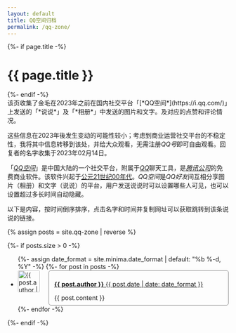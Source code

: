 ```yaml
---
layout: default
title: QQ空间归档
permalink: /qq-zone/
---
```


<style>

  .avatar-image {
    width: 50px;
    height: 50px;
    border-radius: 3px;
  }

  .avatar {
    float: left;
    width: 70px;
  }

  .shuoshuo-body {
    overflow: hidden;
    vertical-align: top;
    border: 1px solid gray;
    border-radius: 5px;
    padding: 8px 12px;
  }
</style>

<div class="home">
  {%- if page.title -%}
    <h1 class="page-heading">{{ page.title }}</h1>
  {%- endif -%}

  <div markdown='1'>
  该页收集了金毛在2023年之前在国内社交平台「[*QQ空间*](https://i.qq.com/)」上发送的「*说说*」及「*相册*」中发送的图片和文字。及对应的点赞和评论情况。
  
  这些信息在2023年後发生变动的可能性较小；考虑到商业运营社交平台的不稳定性，我将其中信息转移到该处，并给大众观看，无需注册*QQ号*即可自由观看。回复者的名字收集于2023年02月14日。

  「[*QQ空间*](https://i.qq.com/)」是中国大陆的一个社交平台，附属于[*QQ*](https://im.qq.com/index/)聊天工具，是[*腾讯公司*](https://www.tencent.com/)的免费商业软件。该软件兴起于[公元](https://en.wikipedia.org/wiki/Common_Era)[21世纪00年代](https://en.wikipedia.org/wiki/2000s)。*QQ空间*是*QQ好友*间互相分享图片（相册）和文字（说说）的平台，用户发送说说时可以设置哪些人可见，也可以设置超过多长时间自动隐藏。

  以下是内容，按时间倒序排序，点击名字和时间并复制网址可以获取跳转到该条说说的链接。
  </div>

  {% assign posts = site.qq-zone | reverse %}

  {%- if posts.size > 0 -%}
  <ul class="post-list">
    {%- assign date_format = site.minima.date_format | default: "%b %-d, %Y" -%}
    {%- for post in posts -%}
    <li class="shuoshuo" id="{{ post.date | date: '%Y-%m-%d' }}-{{ post.title | escape }}">
      <div class="avatar"><img src="/assets/images/qq-zone/avatars/{{ post.author | escape}}.png" alt="{{ post.author | escape }}" class="avatar-image"></div>
      <div class="shuoshuo-body"><p><a href="#{{ post.date | date: '%Y-%m-%d' }}-{{ post.title | escape }}"><b>{{ post.author }}</b> {{ post.date | date: date_format }}</a></p>
      {{ post.content }}
      </div>
    </li>
    {%- endfor -%}
  </ul>
  {%- endif -%}
</div>
